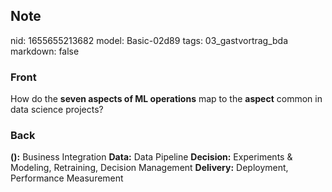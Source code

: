 ## Note
nid: 1655655213682
model: Basic-02d89
tags: 03_gastvortrag_bda
markdown: false

### Front
How do the <b>seven aspects of ML operations</b> map to the
<b>aspect</b> common in data science projects?

### Back
<b>():</b> Business Integration
<b>Data:</b> Data Pipeline
<b>Decision:</b> Experiments & Modeling, Retraining, Decision Management
<b>Delivery:</b> Deployment, Performance Measurement
